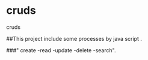 # cruds
cruds

##This project include some processes by java script .


###" create -read -update -delete -search".
